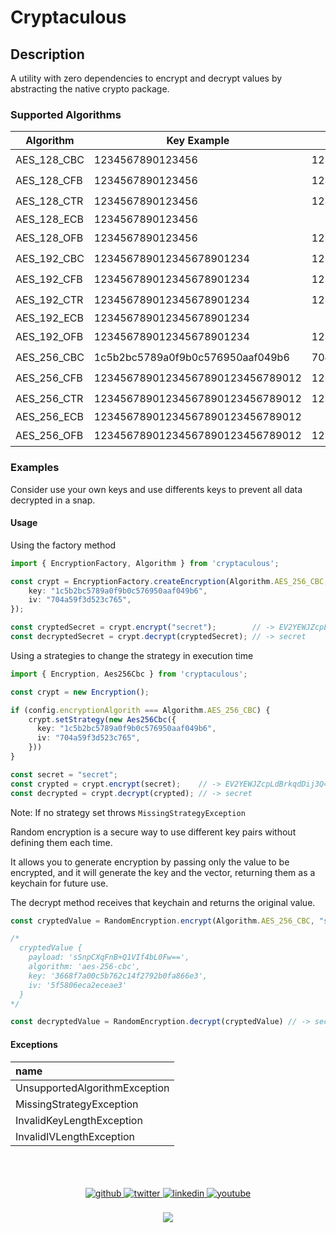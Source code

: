 # Cryptaculous

## Description

A utility with zero dependencies to encrypt and decrypt values ​​by abstracting the native crypto package.

### Supported Algorithms

| Algorithm | Key Example | IV Example | Secure |
|-------------|----------------------------------|------------------|--------|
| AES_128_CBC | 1234567890123456                 | 1234567890123456 | 🟢 Yes |
| AES_128_CFB | 1234567890123456                 | 1234567890123456 | 🟢 Yes |
| AES_128_CTR | 1234567890123456                 | 1234567890123456 | 🟢 Yes |
| AES_128_ECB | 1234567890123456                 |                  | 🔴 No  |
| AES_128_OFB | 1234567890123456                 | 1234567890123456 | 🟢 Yes |
| AES_192_CBC | 123456789012345678901234         | 1234567890123456 | 🟢 Yes |
| AES_192_CFB | 123456789012345678901234         | 1234567890123456 | 🟢 Yes |
| AES_192_CTR | 123456789012345678901234         | 1234567890123456 | 🟢 Yes |
| AES_192_ECB | 123456789012345678901234         |                  | 🔴 No  |
| AES_192_OFB | 123456789012345678901234         | 1234567890123456 | 🟢 Yes |
| AES_256_CBC | 1c5b2bc5789a0f9b0c576950aaf049b6 | 704a59f3d523c765 | 🟢 Yes |
| AES_256_CFB | 12345678901234567890123456789012 | 1234567890123456 | 🟢 Yes |
| AES_256_CTR | 12345678901234567890123456789012 | 1234567890123456 | 🟢 Yes |
| AES_256_ECB | 12345678901234567890123456789012 |                  | 🔴 No  |
| AES_256_OFB | 12345678901234567890123456789012 | 1234567890123456 | 🟢 Yes |

### Examples

Consider use your own keys and use differents keys to prevent all data decrypted in a snap.

#### Usage

Using the factory method

```ts
import { EncryptionFactory, Algorithm } from 'cryptaculous';

const crypt = EncryptionFactory.createEncryption(Algorithm.AES_256_CBC, {
    key: "1c5b2bc5789a0f9b0c576950aaf049b6",
    iv: "704a59f3d523c765",
});

const cryptedSecret = crypt.encrypt("secret");        // -> EV2YEWJZcpLdBrkqdDij3Q==
const decryptedSecret = crypt.decrypt(cryptedSecret); // -> secret
```

Using a strategies to change the strategy in execution time

```ts
import { Encryption, Aes256Cbc } from 'cryptaculous';

const crypt = new Encryption();

if (config.encryptionAlgorith === Algorithm.AES_256_CBC) {
    crypt.setStrategy(new Aes256Cbc({
      key: "1c5b2bc5789a0f9b0c576950aaf049b6",
      iv: "704a59f3d523c765",
    }))
}

const secret = "secret";
const crypted = crypt.encrypt(secret);    // -> EV2YEWJZcpLdBrkqdDij3Q==
const decrypted = crypt.decrypt(crypted); // -> secret
```

Note: If no strategy set throws `MissingStrategyException`

Random encryption is a secure way to use different key pairs without defining them each time.

It allows you to generate encryption by passing only the value to be encrypted, and it will generate the key and the vector, returning them as a keychain for future use.

The decrypt method receives that keychain and returns the original value.

```ts
const cryptedValue = RandomEncryption.encrypt(Algorithm.AES_256_CBC, "secret");

/*
  cryptedValue {
    payload: 'sSnpCXqFnB+Q1VIf4bL0Fw==',
    algorithm: 'aes-256-cbc',
    key: '3668f7a00c5b762c14f2792b0fa866e3',
    iv: '5f5806eca2eceae3'
  }
*/

const decryptedValue = RandomEncryption.decrypt(cryptedValue) // -> secret
```

#### Exceptions

| name |
|:-|
| UnsupportedAlgorithmException |
| MissingStrategyException |
| InvalidKeyLengthException |
| InvalidIVLengthException |

<br>
<br>
<br>

<div align="center">
    <a href="https://github.com/fdorantesm" target="_blank">
        <img src=https://img.shields.io/badge/github-%2324292e.svg?&style=for-the-badge&logo=github&logoColor=white alt=github style="margin-bottom: 5px;" />
    </a>
    <a href="https://twitter.com/fdorantesm" target="_blank">
        <img src=https://img.shields.io/badge/twitter-%2300acee.svg?&style=for-the-badge&logo=twitter&logoColor=white alt=twitter style="margin-bottom: 5px;" />
    </a>
    <a href="https://linkedin.com/in/fdorantesm" target="_blank">
        <img src=https://img.shields.io/badge/linkedin-%231E77B5.svg?&style=for-the-badge&logo=linkedin&logoColor=white alt=linkedin style="margin-bottom: 5px;" />
    </a>
    <a href="https://www.youtube.com/user/FernandoDorantes" target="_blank">
        <img src=https://img.shields.io/badge/youtube-%23EE4831.svg?&style=for-the-badge&logo=youtube&logoColor=white alt=youtube style="margin-bottom: 5px;" />
    </a>
</div>

<br/>

<div align="center">
    <a href="https://paypal.me/fdorantesm" target="_blank" style="display: inline-block;">
        <img src="https://img.shields.io/badge/Donate-PayPal-blue.svg?style=flat-square&logo=paypal" align="center" />
    </a>
</div>  